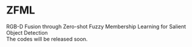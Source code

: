 # ZFML
RGB-D Fusion through Zero-shot Fuzzy Membership Learning for Salient Object Detection  
The codes will be released soon.
